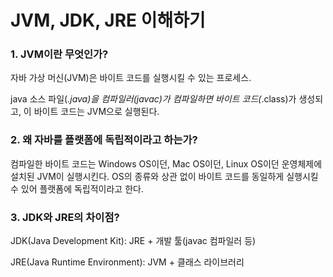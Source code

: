 # JVM, JDK, JRE 이해하기

### 1. JVM이란 무엇인가?
자바 가상 머신(JVM)은 바이트 코드를 실행시킬 수 있는 프로세스.

java 소스 파일(*.java)을 컴파일러(javac)가 컴파일하면 바이트 코드(*.class)가 생성되고, 이 바이트 코드는 JVM으로 실행된다.

### 2. 왜 자바를 플랫폼에 독립적이라고 하는가?
컴파일한 바이트 코드는 Windows OS이던, Mac OS이던, Linux OS이던 운영체제에 설치된 JVM이 실행시킨다. OS의 종류와 상관 없이 바이트 코드를 동일하게 실행시킬 수 있어 플랫폼에 독립적이라고 한다.

### 3. JDK와 JRE의 차이점?
JDK(Java Development Kit): JRE + 개발 툴(javac 컴파일러 등)

JRE(Java Runtime Environment): JVM + 클래스 라이브러리
